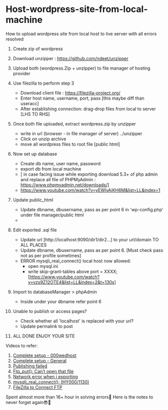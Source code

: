# Host-wordpress-site-from-local-machine
How to upload wordpress site from local host to live server with all errors resolved

1. Create zip of wordpress

2. Download unzipper : https://github.com/ndeet/unzipper

3. Upload both (wordpress.Zip + unzipper) to file manager of hosting provider

4. Use filezilla to perform step 3
	- Download client file : https://filezilla-project.org/
	- Enter host name, username, port, pass [this maybe diff than useracc]
	- After establishing connection: drag-drop files from local to server 		[LHS TO RHS]

5. Once both file uploaded, extract wordpress.zip by unzipper
	- write in url (browser - in file manager of server) ../unzipper
	- Click on unzip archive
	- move all wordpress files to root file [public html]
	
6. Now set up database
	- Create db name, user name, password
	- export db from local machine 
	- [ in case facing issue while exporting download 5.3+ of php admin and replace all file of PHPMyAdmin : https://www.phpmyadmin.net/downloads/]
	- https://www.youtube.com/watch?v=yEWlyAjKH6M&list=LL&index=1
7. Update public_html
	- Update dbname, dbusername, pass as per point 6 in 'wp-config.php' under file manager/public html
	- 
8. Edit exported .sql file
	- Update url [http://localhost:9090/dir1/dir2...] to your url/domain 
		TO 	ALL 	PLACES
	- Update dbname, dbusername, pass as per point 6. [Must check pass not as 		per profile sometimes]
	- ERROR mysqli_real_connect() local host now allowed: 
		- open mysql.ini 
		- write skip-grant-tables above port = XXXX;
		[https://www.youtube.com/watch?v=vzs9Z12OTE4&list=LL&index=2&t=130s]

9. Import to databaseManager > phpAdmin
	- Inside under your dbname refer point 6

10. Unable to publish or access pages?
	- Check whether all 'localhost' is replaced with your url?
	- Update permalink to post

11. ALL DONE ENJOY YOUR SITE

Videos to refer:
1.  [Complete setup - 000wedhost](https://youtu.be/vVqlYHdQHP4)
2. [Complete setup - General](https://youtu.be/E_3ljmegi9Q)
3. [Publishing failed](https://youtu.be/dkSgTEGUq-o)
4. [Ftp_put(): Can’t open that file](https://youtu.be/NBvg6JJtzDo)
5. [Network error when i exporting](https://youtu.be/yEWlyAjKH6M)
6. [mysqli_real_connect(): (HY000/1130)](https://youtu.be/vzs9Z12OTE4)
7. [FileZilla to Connect FTP](https://youtu.be/pA_ORnPMeL4)

Spent almost more than 16+ hour in solving errors🥲
Here is the notes to never forget again😎🌝
	
